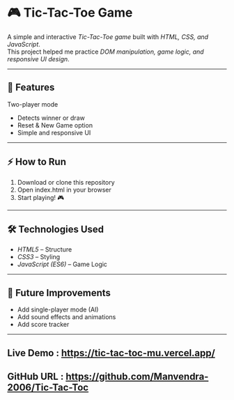 # 🎮 Tic-Tac-Toe Game

A simple and interactive *Tic-Tac-Toe game* built with *HTML, CSS, and JavaScript*.  
This project helped me practice *DOM manipulation, game logic, and responsive UI design*.

---

## 🚀 Features
 Two-player mode  
- Detects winner or draw  
- Reset & New Game option  
- Simple and responsive UI  

---

## ⚡ How to Run
1. Download or clone this repository  
2. Open index.html in your browser  
3. Start playing! 🎮  

---

## 🛠 Technologies Used
- *HTML5* – Structure  
- *CSS3* – Styling  
- *JavaScript (ES6)* – Game Logic  

---

## 📌 Future Improvements
- Add single-player mode (AI)  
- Add sound effects and animations  
- Add score tracker  

---

 ## Live Demo : https://tic-tac-toc-mu.vercel.app/
 ## GitHub URL : https://github.com/Manvendra-2006/Tic-Tac-Toc
